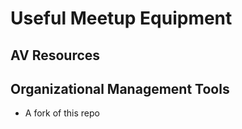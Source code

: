 # Useful Meetup Equipment

## AV Resources

## Organizational Management Tools
- A fork of this repo
